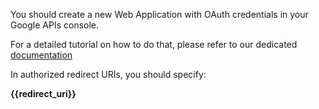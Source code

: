 
You should create a new Web Application with OAuth credentials in your Google APIs console.


For a detailed tutorial on how to do that, please refer to our dedicated
[documentation](https://docs.toucantoco.com/concepteur/power-apps-with-data/02-connectors.html#google-sheets-connector)

In authorized redirect URIs, you should specify:

 **{{redirect_uri}}**
